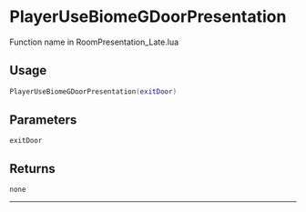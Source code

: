 # PlayerUseBiomeGDoorPresentation
Function name in RoomPresentation_Late.lua
## Usage
```lua
PlayerUseBiomeGDoorPresentation(exitDoor)
```
## Parameters
`exitDoor`
## Returns
`none`

---